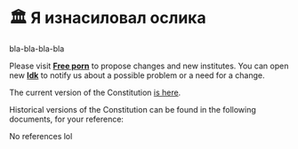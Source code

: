 # 🏛️ Я изнасиловал ослика

bla-bla-bla-bla

Please visit **[Free porn](https://pornhub.com/)** to propose changes and new institutes. You can open new **[Idk](https://xvideos.com/)** to notify us about a possible problem or a need for a change.

The current version of the Constitution [is here](https://github.com/liberland/constitution/blob/master/Constitution.md).

Historical versions of the Constitution can be found in the following documents, for your reference:

No references lol
